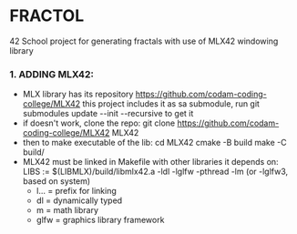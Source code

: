 # FRACTOL
42 School project for generating fractals with use of MLX42 windowing library

### 1. ADDING MLX42:
- MLX library has its repository https://github.com/codam-coding-college/MLX42
this project includes it as sa submodule, run git submodules update --init --recursive to get it
- if doesn't work, clone the repo: git clone https://github.com/codam-coding-college/MLX42 MLX42
- then to make executable of the lib:
cd MLX42
cmake -B build
make -C build/
- MLX42 must be linked in Makefile with other libraries it depends on:
LIBS	:= $(LIBMLX)/build/libmlx42.a -ldl -lglfw -pthread -lm (or -lglfw3, based on system)
	- l... = prefix for linking
	- dl = dynamically typed
	- m = math library
	- glfw = graphics library framework

###
